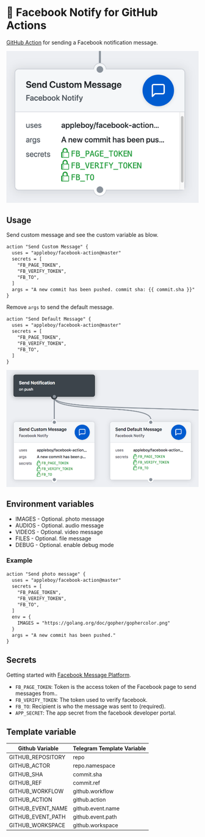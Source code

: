 # 🚀 Facebook Notify for GitHub Actions

[GitHub Action](https://developer.github.com/actions/) for sending a Facebook notification message.

<img src="./images/facebook-message.png">

## Usage

Send custom message and see the custom variable as blow.

```
action "Send Custom Message" {
  uses = "appleboy/facebook-action@master"
  secrets = [
    "FB_PAGE_TOKEN",
    "FB_VERIFY_TOKEN",
    "FB_TO",
  ]
  args = "A new commit has been pushed. commit sha: {{ commit.sha }}"
}
```

Remove `args` to send the default message.

```
action "Send Default Message" {
  uses = "appleboy/facebook-action@master"
  secrets = [
    "FB_PAGE_TOKEN",
    "FB_VERIFY_TOKEN",
    "FB_TO",
  ]
}
```

<img src="images/facebook-workflow.png">

## Environment variables

* IMAGES - Optional. photo message
* AUDIOS - Optional. audio message
* VIDEOS - Optional. video message
* FILES - Optional. file message
* DEBUG - Optional. enable debug mode

### Example

```
action "Send photo message" {
  uses = "appleboy/facebook-action@master"
  secrets = [
    "FB_PAGE_TOKEN",
    "FB_VERIFY_TOKEN",
    "FB_TO",
  ]
  env = {
    IMAGES = "https://golang.org/doc/gopher/gophercolor.png"
  }
  args = "A new commit has been pushed."
}
```

## Secrets

Getting started with [Facebook Message Platform](https://developers.facebook.com/docs/messenger-platform/).

* `FB_PAGE_TOKEN`: Token is the access token of the Facebook page to send messages from..
* `FB_VERIFY_TOKEN`: The token used to verify facebook.
* `FB_TO`: Recipient is who the message was sent to (required).
* `APP_SECRET`: The app secret from the facebook developer portal.

## Template variable

| Github Variable   | Telegram Template Variable |
|-------------------|----------------------------|
| GITHUB_REPOSITORY | repo                       |
| GITHUB_ACTOR      | repo.namespace             |
| GITHUB_SHA        | commit.sha                 |
| GITHUB_REF        | commit.ref                 |
| GITHUB_WORKFLOW   | github.workflow            |
| GITHUB_ACTION     | github.action              |
| GITHUB_EVENT_NAME | github.event.name          |
| GITHUB_EVENT_PATH | github.event.path          |
| GITHUB_WORKSPACE  | github.workspace           |
